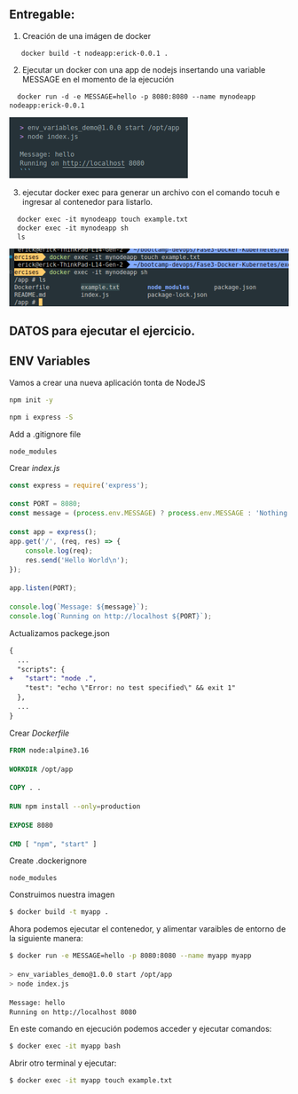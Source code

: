 ## Entregable:

1. Creación de una imágen de docker
```
   docker build -t nodeapp:erick-0.0.1 .
```

2. Ejecutar un docker con una app de nodejs insertando una variable MESSAGE en el momento de la ejecución
```
  docker run -d -e MESSAGE=hello -p 8080:8080 --name mynodeapp nodeapp:erick-0.0.1
```

  ![docker en ejecución](./Documentation/05-docker-running-with-variable.png?raw=true " docker en ejecución ")


3. ejecutar docker exec para generar un archivo con el comando tocuh e ingresar al contenedor para listarlo.
```
  docker exec -it mynodeapp touch example.txt
  docker exec -it mynodeapp sh
  ls
```
  ![docker exec with touch](./Documentation/05-docker-exec-it-touch.png?raw=true " docker exec with touch ")
























## DATOS para ejecutar el ejercicio.

## ENV Variables

Vamos a crear una nueva aplicación tonta de NodeJS

```bash
npm init -y
```

```bash
npm i express -S
```

Add a .gitignore file

```
node_modules
```

Crear _index.js_

```js
const express = require('express');

const PORT = 8080;
const message = (process.env.MESSAGE) ? process.env.MESSAGE : 'Nothing important';

const app = express();
app.get('/', (req, res) => {
    console.log(req);
    res.send('Hello World\n');
});

app.listen(PORT);

console.log(`Message: ${message}`);
console.log(`Running on http://localhost ${PORT}`);
```

Actualizamos packege.json

```diff
{
  ...
  "scripts": {
+   "start": "node .",
    "test": "echo \"Error: no test specified\" && exit 1"
  },
  ...
}

```

Crear _Dockerfile_

```Dockerfile
FROM node:alpine3.16

WORKDIR /opt/app

COPY . .

RUN npm install --only=production

EXPOSE 8080

CMD [ "npm", "start" ]
```

Create .dockerignore

```
node_modules
```

Construimos nuestra imagen

```bash
$ docker build -t myapp .
```

Ahora podemos ejecutar el contenedor, y alimentar varaibles de entorno de la siguiente manera:

```bash
$ docker run -e MESSAGE=hello -p 8080:8080 --name myapp myapp

> env_variables_demo@1.0.0 start /opt/app
> node index.js

Message: hello
Running on http://localhost 8080
```

En este comando en ejecución podemos acceder y ejecutar comandos:


```bash
$ docker exec -it myapp bash
```

Abrir otro terminal y ejecutar: 

```bash
$ docker exec -it myapp touch example.txt
```